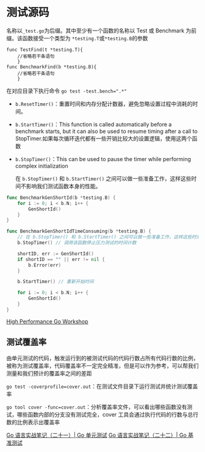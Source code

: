 # 测试源码

名称以`_test.go`为后缀。其中至少有一个函数的名称以 Test 或 Benchmark 为前缀。该函数接受一个类型为
`*testing.T`或`*testing.B`的参数

```golang
func TestFind(t *testing.T){
    //省略若干条语句
    }
func BenchmarkFind(b *testing.B){
    //省略若干条语句
    }
```

在对应目录下执行命令 `go test -test.bench=".*"`

- `b.ResetTimer()`：重置时间和内存分配计数器，避免忽略设置过程中消耗的时间。
- `b.StartTimer()`：This function is called automatically before a benchmark starts, but it can also be used to resume timing after a call to StopTimer.如果每次循环迭代都有一些开销比较大的设置逻辑，使用这两个函数
- `b.StopTimer()`：This can be used to pause the timer while performing complex initialization

  在 `b.StopTimer()` 和 `b.StartTimer()` 之间可以做一些准备工作，这样这些时间不影响我们测试函数本身的性能。

```go
func BenchmarkGenShortId(b *testing.B) {
	for i := 0; i < b.N; i++ {
		GenShortId()
	}
}

func BenchmarkGenShortIdTimeConsuming(b *testing.B) {
	// 在 b.StopTimer() 和 b.StartTimer() 之间可以做一些准备工作，这样这些时间不影响我们测试函数本身的性能。
	b.StopTimer() // 调用该函数停止压力测试的时间计数

	shortID, err := GenShortId()
	if shortID == "" || err != nil {
		b.Error(err)
	}

	b.StartTimer() // 重新开始时间

	for i := 0; i < b.N; i++ {
		GenShortId()
	}
}

```

[High Performance Go Workshop](https://www.yuque.com/ksco/uiondt/napwx1)

## 测试覆盖率

由单元测试的代码，触发运行到的被测试代码的代码行数占所有代码行数的比例，被称为测试覆盖率，代码覆盖率不一定完全精准，但是可以作为参考，可以帮我们测量和我们预计的覆盖率之间的差距

`go test -coverprofile=cover.out`：在测试文件目录下运行测试并统计测试覆盖率

`go tool cover -func=cover.out`：分析覆盖率文件，可以看出哪些函数没有测试，哪些函数内部的分支没有测试完全，cover 工具会通过执行代码的行数与总行数的比例表示出覆盖率

[Go 语言实战笔记（二十一）| Go 单元测试](https://www.flysnow.org/2017/05/16/go-in-action-go-unit-test.html)
[Go 语言实战笔记（二十二）| Go 基准测试](https://www.flysnow.org/2017/05/21/go-in-action-go-benchmark-test.html)
